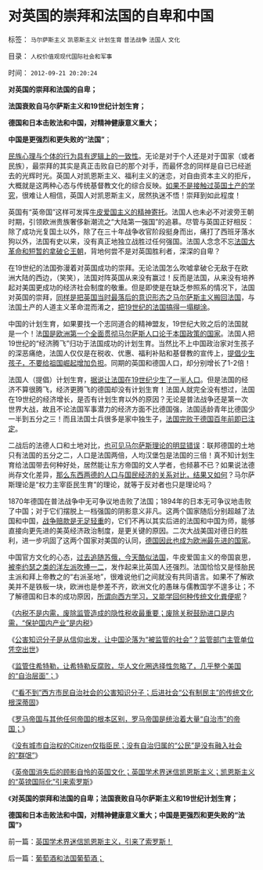 # 对英国的崇拜和法国的自卑和中国

标签： `马尔萨斯主义` `凯恩斯主义` `计划生育` `普法战争` `法国人` `文化` 

目录： `人权价值观现代国际社会和军事`

时间： `2012-09-21 20:20:24`

**对英国的崇拜和法国的自卑；**

**法国衰败自马尔萨斯主义和19世纪计划生育；**

**德国和日本击败法和中国，对精神健康意义重大；**

**中国是更强烈和更失败的“法国”**；

[民族心理与个体的行为具有逻辑上的一致性](../../../2010/3/10/进化论无缝衔接个人与社群的行为.md)。无论是对于个人还是对于国家（或者民族），最崇拜的其实是真正击败自已的那个对手，而最怀念的同样是自已已经逝去的光辉时光。英国人对凯恩斯主义、福利主义的迷恋，对自由资本主义的拒斥，大概就是这两种心态与传统基督教文化的综合反映。[如果不是接触过英国土产的学究](../../../2011/3/23/西方传统文化的愚昧落后.md)，很难让人相信，英国人对凯恩斯主义，居然执迷不悟！崇拜到如此程度！

英国有“英帝国”这样可发挥[牛皮爱国主义的精神寄托](../../../2011/1/21/香港模式和日本鬼子“人肉开采”.md)。法国人也未必不对波旁王朝时期，引领欧洲贵族奢侈新潮流之“大陆第一强国”的追慕。尽管与英国正好相反：除了成功光复国土以外，除了在三十年战争收官阶段挺身而出，痛打了西班牙落水狗以外，法国有史以来，没有真正地独立战胜过任何强国。法国人念念不忘[法国大革命和短暂的拿破仑王朝](../../../2011/3/11/为什么英国是法国大革命的死敌？.md)，背地何尝不是对英国胜利者，深深的自卑？

在19世纪的法国弥漫着对英国成功的崇拜。无论法国怎么吹嘘拿破仑无敌于在欧洲大陆的西边，（笑笑），法国对阵英国从来没有赢过！反而是法国，从来没有培养起对美国更成功的经济社会制度的敬重。但是即使是在缺乏参照系的情况下，法国对英国的崇拜，[同样是把英国当时最落后的意识形态之马尔萨斯主义搬回法国](../../../2012/7/18/民粹主义，君权主义，贵族的马尔萨斯主义.md)，与法国土产的人道主义革命混而淆之，[把19世纪的法国搞得一塌糊涂](../../../2012/7/18/民粹主义，君权主义，贵族的马尔萨斯主义.md)。

中国的计划生育，如果要找一个志同道合的精神盟友，19世纪大败之后的法国就是一个！法[国是欧洲第一个全面贯彻马尔萨斯人口论于本国政策的国家](http://darthvad.blog.163.com/blog/static/5339947020111194845411/)。法国人把19世纪的“经济腾飞”归功于法国成功的计划生育。当然比不上中国政治家对生孩子的深恶痛绝，法国人仅仅是在税收、优惠、福利补贴和基督教的宣传上，[提倡少生孩子，不要给祖国崛起增加负担](../../../2010/12/25/计划生育正令整个中国社会瓦解.md)。同期的英国和德国人口，却分别增长了1-2倍！

法国人（提倡）计划生育，[据说让法国在19世纪少生了一半人口](../../../2009/9/11/少年中国患了三种西方老人病.md)。但是法国的经济不算很腾飞，经济更腾飞的德国却没有计划生育！法国人就完全没有想过，法国在19世纪的经济增长，是否有计划生育以外的原因？无论是普法战争还是第一次世界大战，故且不论法国军事潜力的经济方面不比德国强，法国适龄青年比德国少一半到五分之三！而且法国士兵很多是家中独生子，[法国完败于德国百年前即已注定](../../../2009/12/11/疯狂的日本和明智的德国和法国的“卖国英雄”.md)。

二战后的法德人口和土地对比，[也可见马尔萨斯理论的明显错误](../../../2009/11/18/从发展的定义看马恩主义和两马人口论.md)：联邦德国的土地只有法国的五分之二，人口是法国两倍，人均汉堡包是法国的三倍！真不知计划生育给法国带去何种好处，居然能让东方帝国的文人学者，也倾慕不已？如果说法德尚存文化差异，[那么东西两德的人口与国民经济的关系对比，结果又如何](../../../2012/5/19/东德的“计划生育”，西德的人口红利和柏林墙；.md)？马尔萨斯理论是“权力主宰臣民生育”的理论，就等于反对者也只是理论吗？

1870年德国在普法战争中无可争议地击败了法国；1894年的日本无可争议地击败了中国；对于它们摆脱上一档强国的阴影意义非凡。这两个国家随后分别超越了法国和中国，[战争赔款是无足轻重](../../../2011/11/29/征服高卢，普法战争，清朝赔款和欧洲的债务危机.md)的，它们不再以其实后进的法国和中国为师，能够直接向更先进的美英经济政治制度，是更关键的原因。二次大战美国对德日的胜利，进一步巩固了这两个国家对美国的认同，[德国因此也成为欧洲最先进的国家](../../../2011/6/29/德国模式最值得中国参考.md)。

中国官方文化的心态，[过去追随苏俄，今天酷似法国](../../../2012/7/11/公有制，国企，重工业，国进民退，凯恩斯主义的军事脉络.md)，牛皮爱国主义的帝国哀思，[被李约瑟之类的洋左派吹捧一二](../../../2010/5/31/中国历史上从来没有领先过.md)，发作起来比英国人还强烈。法国恰恰又是怪胎民主派和拜上帝教之的“右派圣地”，很难说他们之间就没有共同语言。如果不了解欧美并不是铁板一块，欧洲也是参差不齐，欧洲文化的愚昧与儒教国学不遑多让；不了解德国和日本的成功原因，[所谓向西方学习，又能学回何种传统文化粪便呢](../../../2010/5/13/东西方传统文化垃圾取长补短发挥余热.md)？

《[内税不是内需，废除监管造成的隐性税收最重要；废除关税鼓励进口是内需，“保护国内产业”是内税](../../../2012/9/12/“内税”不是内需，废除关税将拉动内需.md)》

《[公害知识分子是从信仰出发，让中国沦落为“被监管的社会”？监管部门主管单位凭空出世](../../../2012/9/13/咱国的监管部门主管单位，可以凭空出世的！.md)》

《[监管住希特勒，让希特勒反腐败，华人文化圈选择性忽略了，几乎整个美国的“自治层面”；](../../../2012/9/13/监管住希特勒！.md)》

《[“看不到”西方市民自治社会的公害知识分子；后进社会“公有制民主”的传统文化根深蒂固](../../../2012/9/13/瞎了眼的公害，沉默中的国民.md)》

《[罗马帝国与其他任何帝国的根本区别，罗马帝国是统治着大量“自治市”的帝国；](../../../2012/9/20/伯纳克QE3宣言是广场协议的步步进逼.md)》

《[没有城市自治权的Citizen仅指臣民；没有自治归属的“公民”是没有融入社会的“群氓”](../../../2012/9/20/没有城市自治权的Citizen仅指臣民.md)》

《[英帝国消失后的顾影自怜的英国文化；英国学术界迷信凯恩斯主义；凯恩斯主义的“英镑国际化”引来索罗斯](../../../2012/9/21/英国学术界迷信凯恩斯主义，引来了索罗斯！.md)》

《**对英国的崇拜和法国的自卑；法国衰败自马尔萨斯主义和19世纪计划生育；**

**德国和日本击败法和中国，对精神健康意义重大；中国是更强烈和更失败的“法国”**》



前一篇：[英国学术界迷信凯恩斯主义，引来了索罗斯！](../../../2012/9/21/英国学术界迷信凯恩斯主义，引来了索罗斯！.md)

后一篇：[葡萄酒和法国葡萄酒；](../../../2012/9/21/葡萄酒和法国葡萄酒；.md)